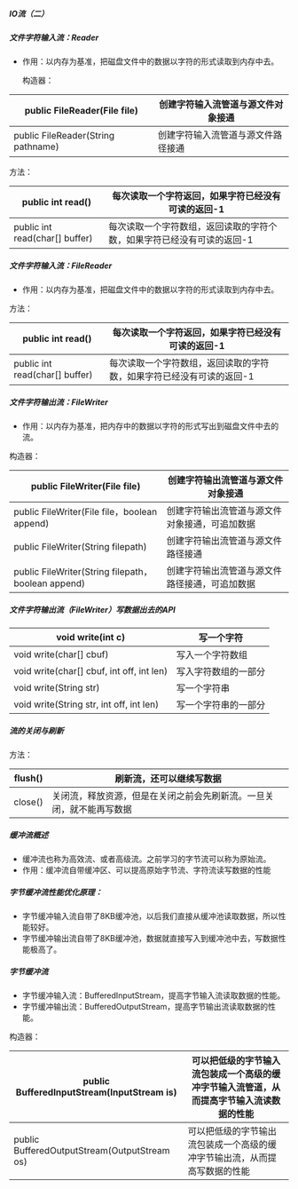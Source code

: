 ##### IO流（二）


##### 文件字符输入流：Reader

* 作用：以内存为基准，把磁盘文件中的数据以字符的形式读取到内存中去。

  构造器：

| public FileReader(File file)       | 创建字符输入流管道与源文件对象接通 |
| ---------------------------------- | ---------------------------------- |
| public FileReader(String pathname) | 创建字符输入流管道与源文件路径接通 |

方法：

| public int read()              | 每次读取一个字符返回，如果字符已经没有可读的返回-1           |
| ------------------------------ | ------------------------------------------------------------ |
| public int read(char[] buffer) | 每次读取一个字符数组，返回读取的字符个数，如果字符已经没有可读的返回-1 |



##### 文件字符输入流：FileReader

* 作用：以内存为基准，把磁盘文件中的数据以字符的形式读取到内存中去。

方法：

| public int read()              | 每次读取一个字符返回，如果字符已经没有可读的返回-1           |
| ------------------------------ | ------------------------------------------------------------ |
| public int read(char[] buffer) | 每次读取一个字符数组，返回读取的字符数，如果字符已经没有可读的返回-1 |



##### 文件字符输出流：FileWriter

* 作用：以内存为基准，把内存中的数据以字符的形式写出到磁盘文件中去的流。

构造器：

| public FileWriter(File file)                       | 创建字符输出流管道与源文件对象接通             |
| -------------------------------------------------- | ---------------------------------------------- |
| public FileWriter(File file，boolean append)       | 创建字符输出流管道与源文件对象接通，可追加数据 |
| public FileWriter(String filepath)                 | 创建字符输出流管道与源文件路径接通             |
| public FileWriter(String filepath，boolean append) | 创建字符输出流管道与源文件路径接通，可追加数据 |

##### 文件字符输出流（FileWriter）写数据出去的API

| void write(int c)                         | 写一个字符           |
| ----------------------------------------- | -------------------- |
| void write(char[] cbuf)                   | 写入一个字符数组     |
| void write(char[] cbuf, int off, int len) | 写入字符数组的一部分 |
| void write(String str)                    | 写一个字符串         |
| void write(String str, int off, int len)  | 写一个字符串的一部分 |

##### 流的关闭与刷新

方法：

| flush() | 刷新流，还可以继续写数据                                     |
| ------- | ------------------------------------------------------------ |
| close() | 关闭流，释放资源，但是在关闭之前会先刷新流。一旦关闭，就不能再写数据 |



##### 缓冲流概述

* 缓冲流也称为高效流、或者高级流。之前学习的字节流可以称为原始流。
* 作用：缓冲流自带缓冲区、可以提高原始字节流、字符流读写数据的性能



##### 字节缓冲流性能优化原理：

* 字节缓冲输入流自带了8KB缓冲池，以后我们直接从缓冲池读取数据，所以性能较好。
* 字节缓冲输出流自带了8KB缓冲池，数据就直接写入到缓冲池中去，写数据性能极高了。



##### 字节缓冲流

* 字节缓冲输入流：BufferedInputStream，提高字节输入流读取数据的性能。 
* 字节缓冲输出流：BufferedOutputStream，提高字节输出流读取数据的性能。

构造器：

| public BufferedInputStream(InputStream is)   | 可以把低级的字节输入流包装成一个高级的缓冲字节输入流管道，从而提高字节输入流读数据的性能 |
| -------------------------------------------- | ------------------------------------------------------------ |
| public BufferedOutputStream(OutputStream os) | 可以把低级的字节输出流包装成一个高级的缓冲字节输出流，从而提高写数据的性能 |